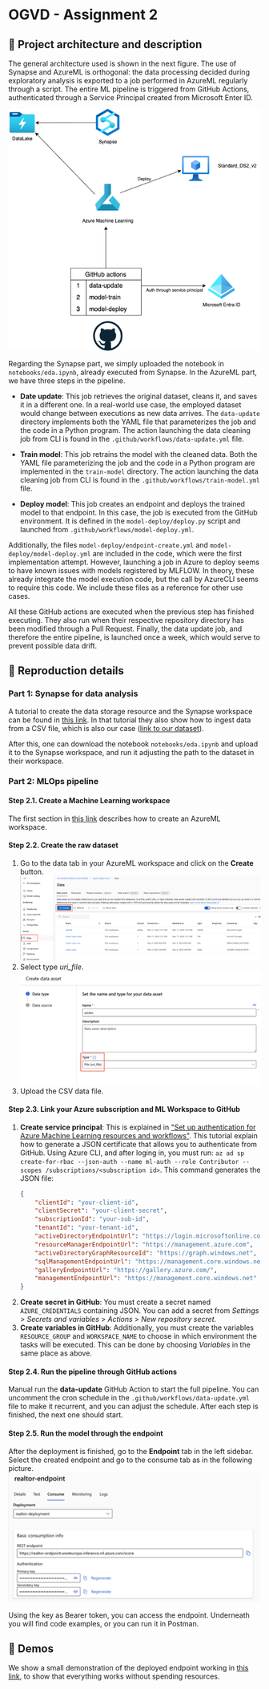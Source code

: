 # OGVD - Assignment 2

## 🚀 Project architecture and description

The general architecture used is shown in the next figure. The use of Synapse and AzureML is orthogonal: the data processing decided during exploratory analysis is exported to a job performed in AzureML regularly through a script. The entire ML pipeline is triggered from GitHub Actions, authenticated through a Service Principal created from Microsoft Enter ID.

![Architecture Cloud](imgs/architecture.drawio.png)

Regarding the Synapse part, we simply uploaded the notebook in `notebooks/eda.ipynb`, already executed from Synapse. In the AzureML part, we have three steps in the pipeline.

- **Date update**: This job retrieves the original dataset, cleans it, and saves it in a different one. In a real-world use case, the employed dataset would change between executions as new data arrives. The `data-update` directory implements both the YAML file that parameterizes the job and the code in a Python program. The action launching the data cleaning job from CLI is found in the `.github/workflows/data-update.yml` file.

- **Train model**: This job retrains the model with the cleaned data. Both the YAML file parameterizing the job and the code in a Python program are implemented in the `train-model` directory. The action launching the data cleaning job from CLI is found in the `.github/workflows/train-model.yml` file.

- **Deploy model**: This job creates an endpoint and deploys the trained model to that endpoint. In this case, the job is executed from the GitHub environment. It is defined in the `model-deploy/deploy.py` script and launched from `.github/workflows/model-deploy.yml`.

Additionally, the files `model-deploy/endpoint-create.yml` and `model-deploy/model-deploy.yml` are included in the code, which were the first implementation attempt. However, launching a job in Azure to deploy seems to have known issues with models registered by MLFLOW. In theory, these already integrate the model execution code, but the call by AzureCLI seems to require this code. We include these files as a reference for other use cases.

All these GitHub actions are executed when the previous step has finished executing. They also run when their respective repository directory has been modified through a Pull Request. Finally, the data update job, and therefore the entire pipeline, is launched once a week, which would serve to prevent possible data drift.


## 🐾 Reproduction details

### Part 1: Synapse for data analysis

A tutorial to create the data storage resource and the Synapse workspace can be found in [this link](https://github.com/MicrosoftLearning/DP-900T00A-Azure-Data-Fundamentals/blob/master/Instructions/Labs/dp900-04-synapse-lab.md). In that tutorial they also show how to ingest data from a CSV file, which is also our case ([link to our dataset](https://www.kaggle.com/datasets/ahmedshahriarsakib/usa-real-estate-dataset)).

After this, one can download the notebook `notebooks/eda.ipynb` and upload it to the Synapse workspace, and run it adjusting the path to the dataset in their workspace.

### Part 2: MLOps pipeline

#### Step 2.1. Create a Machine Learning workspace

The first section in [this link](https://learn.microsoft.com/es-es/azure/machine-learning/quickstart-create-resources?view=azureml-api-2) describes how to create an AzureML workspace.

#### Step 2.2. Create the raw dataset

1. Go to the data tab in your AzureML workspace and click on the **Create** button.
    ![Data](imgs/tutorial_ml_data_data.png)
2. Select type *uri_file*.
    ![Data type](imgs/tutorial_ml_data_data_type.png)
3. Upload the CSV data file.

#### Step 2.3. Link your Azure subscription and ML Workspace to GitHub
1. **Create service principal**: This is explained in ["Set up authentication for Azure Machine Learning resources and workflows"](https://github.com/MicrosoftLearning/DP-900T00A-Azure-Data-Fundamentals/blob/master/Instructions/Labs/dp900-04-synapse-lab.md). This tutorial explain how to generate a JSON certificate that allows you to authenticate from GitHub. Using Azure CLI, and after loging in, you must run: ```az ad sp create-for-rbac --json-auth --name ml-auth --role Contributor --scopes /subscriptions/<subscription id>```. This command generates the JSON file:
    ```json
    {
        "clientId": "your-client-id",
        "clientSecret": "your-client-secret",
        "subscriptionId": "your-sub-id",
        "tenantId": "your-tenant-id",
        "activeDirectoryEndpointUrl": "https://login.microsoftonline.com",
        "resourceManagerEndpointUrl": "https://management.azure.com",
        "activeDirectoryGraphResourceId": "https://graph.windows.net",
        "sqlManagementEndpointUrl": "https://management.core.windows.net:5555",
        "galleryEndpointUrl": "https://gallery.azure.com/",
        "managementEndpointUrl": "https://management.core.windows.net"
    }
    ```   
2. **Create secret in GitHub**: You must create a secret named ```ÀZURE_CREDENTIALS``` containing JSON. You can add a secret from *Settings* > *Secrets and variables* > *Actions* > *New repository secret*.
3. **Create variables in GitHub**: Additionally, you must create the variables ```RESOURCE_GROUP``` and ```WORKSPACE_NAME``` to choose in which environment the tasks will be executed. This can be done by choosing *Variables* in the same place as above.

#### Step 2.4. Run the pipeline through GitHub actions
Manual run the **data-update** GitHub Action to start the full pipeline. You can uncomment the cron schedule in the `.github/workflows/data-update.yml` file to make it recurrent, and you can adjust the schedule. After each step is finished, the next one should start.

#### Step 2.5. Run the model through the endpoint
After the deployment is finished, go to the **Endpoint** tab in the left sidebar. Select the created endpoint and go to the consume tab as in the following picture.
![Endpoint consume](imgs/tutorial_endpoint_consume.png)

Using the key as Bearer token, you can access the endpoint. Underneath you will find code examples, or you can run it in Postman.

## 🎥 Demos

We show a small demonstration of the deployed endpoint working in [this link](https://upm365-my.sharepoint.com/:v:/g/personal/pablo_miralles_upm_es/Eaa-pSD08spHj1fR6mhGJo8BKNdJYsK4mCYNXNh1HcD9oQ?nav=eyJyZWZlcnJhbEluZm8iOnsicmVmZXJyYWxBcHAiOiJPbmVEcml2ZUZvckJ1c2luZXNzIiwicmVmZXJyYWxBcHBQbGF0Zm9ybSI6IldlYiIsInJlZmVycmFsTW9kZSI6InZpZXciLCJyZWZlcnJhbFZpZXciOiJNeUZpbGVzTGlua0NvcHkifX0&e=NJPN45), to show that everything works without spending resources.
